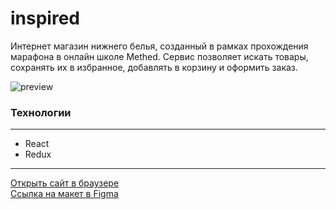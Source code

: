 # **inspired**

Интернет магазин нижнего белья, созданный в рамках прохождения марафона в онлайн школе Methed. Сервис позволяет искать товары, сохранять их в избранное, добавлять в корзину и оформить заказ.

![preview](https://github.com/romankrivopalov/inspired-react/blob/main/src/preview.png)

### **Технологии**
***
* React
* Redux

***
[Открыть сайт в браузере](romankrivopalov.github.io/)\
[Ссылка на макет в Figma](https://www.figma.com/file/jYjRR9jIozya0ufMOlhzlw/INSPIRED-(Marathon)-(Copy)?type=design&node-id=0%3A1&mode=design&t=h2lMev5Tkfzgc1IQ-1)
